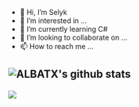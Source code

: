 - 👋 Hi, I’m Selyk
- 👀 I’m interested in ...
- 🌱 I’m currently learning C# 
- 💞️ I’m looking to collaborate on ...
- 📫 How to reach me ...

<h2
    

![ALBATX's github stats](https://github-readme-stats.vercel.app/api?username=ALBATX&theme=dark&show_icons=true)

<img src="https://github-readme-stats.vercel.app/api/top-langs/?username=ALBATX&layout=compact https://github.com/anuraghazra/github-readme-stats" /></p>
<br/><br/>
    <h2>


 





